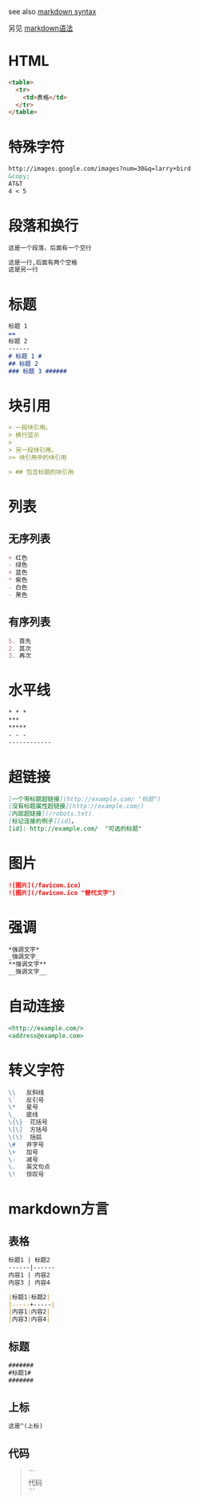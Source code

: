 see also [markdown syntax](http://daringfireball.net/projects/markdown/syntax)

另见 [markdown语法](http://wowubuntu.com/markdown)

HTML
====
```html
<table>
  <tr>
    <td>表格</td>
  </tr>
</table>
```

特殊字符
========
```markdown
http://images.google.com/images?num=30&q=larry+bird
&copy;
AT&T
4 < 5
```

段落和换行
===
```markdown
这是一个段落，后面有一个空行

这是一行,后面有两个空格  
这是另一行
```

标题
====
```markdown
标题 1
==
标题 2
------
# 标题 1 #
## 标题 2
### 标题 3 ######
```

块引用
======
```markdown
> 一段块引用。
> 换行显示
>
> 另一段块引用。
>> 块引用中的块引用

> ## 包含标题的块引用
```

列表
====
无序列表
--------
```markdown
+ 红色
- 绿色
+ 蓝色
* 紫色
- 白色
- 黑色
```
有序列表
--------
```markdown
5. 首先
2. 其次
3. 再次
```

水平线
======
```markdown
* * *
***
*****
- - -
------------
```

超链接
======
```markdown
[一个带标题超链接](http://example.com/ "标题")
[没有标题属性超链接](http://example.com/)
[内部超链接](/robots.txt)
[标记连接的例子][id]。
[id]: http://example.com/  "可选的标题"  
```

图片
====
```markdown
![图片](/favicon.ico)
![图片](/favicon.ico "替代文字")
```

强调
====
```markdown
*强调文字*
_强调文字_
**强调文字**
__强调文字__
```

自动连接
=======
```markdown
<http://example.com/>
<address@example.com>
```

转义字符
=======
```markdown
\\   反斜线
\`   反引号
\*   星号
\_   底线
\{\}  花括号
\[\]  方括号
\(\)  括弧
\#   井字号
\+   加号
\-   减号
\.   英文句点
\!   惊叹号
```

markdown方言
============
表格
----
```markdown
标题1 | 标题2
------|------
内容1 | 内容2
内容3 | 内容4

|标题1|标题2|
|-----+-----|
|内容1|内容2|
|内容3|内容4|
```
标题
----
```markdown
#######
#标题1#
#######
```
上标
----
```markdown
这是^(上标)
```
代码
----
> \`\`\`  
  代码  
  \`\`\`
  